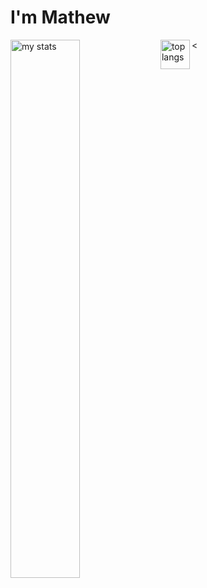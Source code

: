 # I'm Mathew

<img alt="my stats" align="left" width="47%" src="https://github-readme-stats.vercel.app/api?username=mathew131"/>
<<img alt="top langs" align="left" width="47"" src="https://github-readme-stats.vercel.app/api/top-lens/?username=mathew131&layout=compact"/>
